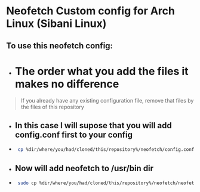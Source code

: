 # Neofetch Custom config for Arch Linux (Sibani Linux)

## To use this neofetch config:

- # The order what you add the files it makes no difference

> If you already have any existing configuration file, remove that files by the files of this repository

- ## In this case I will supose that you will add config.conf first to your config
 - ```bash
    cp %dir/where/you/had/cloned/this/repository%/neofetch/config.conf ~/.config/neofetch/
    ```
 - ## Now will add neofetch to /usr/bin dir
 - ```bash
    sudo cp %dir/where/you/had/cloned/this/repository%/neofetch/neofetch /usr/bin/
    ```
